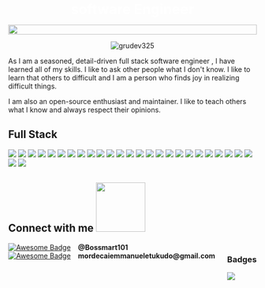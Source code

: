 <div align="center" style="position: relative;">
  <img align="center" src="https://github.com/martcpp/welcome/blob/657e41d09850e8c010e0d89efe279c38e03e7869/github1.jpeg" style = "width: -webkit-fill-available;"/>
  <h1 style="position: absolute; color: white; bottom: 15px; transform: translate(-50%, 0); left: 50%"> Full Stack software Engineer</h1>
</div>
<p align="center">
  <img src="https://readme-typing-svg.herokuapp.com?color=1AF761&lines=tech+%7C%7C+Defi+%7C%7C+C+Game+Enthusiastic;React+%7C%7C+Vue+%7C%7C+Python+%7C%7C+Django+Enthusiastic;Learning+New+Things+Everyday;Never+Stop+Learning!&center=true&width=800&height=45" alt="grudev325">
</p>

As I am a seasoned, detail-driven  full stack software engineer , 
I have learned all of my skills. I like to ask other people what I don't know. I like to learn that others to difficult and I am a person who finds joy
in realizing difficult things.


I am also an open-source enthusiast and maintainer. 
I like to teach others what I know and always respect their opinions.

## Full Stack

![](https://img.shields.io/badge/Framework-React-informational?style=flat&logo=react&logoColor=white&color=3bac3a)
![](https://img.shields.io/badge/Framework-Vue-informational?style=flat&logo=vue.js&logoColor=white&color=3bac3a)
![](https://img.shields.io/badge/Framework-Angular-informational?style=flat&logo=angular&logoColor=white&color=3bac3a)
![](https://img.shields.io/badge/Framework-Ruby_On_Rails-informational?style=flat&logo=ruby&logoColor=white&color=3bac3a)
![](https://img.shields.io/badge/Framework-Laravel-informational?style=flat&logo=laravel&logoColor=white&color=3bac3a)
![](https://img.shields.io/badge/Framework-Electron-informational?style=flat&logo=electron&logoColor=white&color=3bac3a)
![](https://img.shields.io/badge/Framework-React_Native-informational?style=flat&logo=react&logoColor=white&color=3bac3a)
![](https://img.shields.io/badge/Framework-Ionic-informational?style=flat&logo=ionic&logoColor=white&color=3bac3a)
![](https://img.shields.io/badge/Framework-Quasar-informational?style=flat&logo=quasar&logoColor=white&color=3bac3a)
![](https://img.shields.io/badge/Framework-Native_Script-informational?style=flat&logo=nativescript&logoColor=white&color=3bac3a)
![](https://img.shields.io/badge/Language-JavaScript-informational?style=flat&logo=javascript&logoColor=white&color=3bac3a)
![](https://img.shields.io/badge/Language-TypeScript-informational?style=flat&logo=typescript&logoColor=white&color=3bac3a)
![](https://img.shields.io/badge/Language-PHP-informational?style=flat&logo=php&logoColor=white&color=3bac3a)
![](https://img.shields.io/badge/Language-Python-informational?style=flat&logo=python&logoColor=white&color=3bac3a)
![](https://img.shields.io/badge/Language-Go-informational?style=flat&logo=go&logoColor=white&color=3bac3a)
![](https://img.shields.io/badge/CI/CD-Github_Action-informational?style=flat&logo=github&logoColor=white&color=3bac3a)
![](https://img.shields.io/badge/CI/CD-Jenkins-informational?style=flat&logo=jenkins&logoColor=white&color=3bac3a)
![](https://img.shields.io/badge/CI/CD-Circle_CI-informational?style=flat&logo=circleci&logoColor=white&color=3bac3a)
![](https://img.shields.io/badge/Database-PostgreSQL-informational?style=flat&logo=postgresql&logoColor=white&color=3bac3a)
![](https://img.shields.io/badge/Database-MySQL-informational?style=flat&logo=mysql&logoColor=white&color=3bac3a)
![](https://img.shields.io/badge/Database-MongoDB-informational?style=flat&logo=mongodb&logoColor=white&color=3bac3a)
![](https://img.shields.io/badge/Database-Sqlite-informational?style=flat&logo=sqlite&logoColor=white&color=3bac3a)
![](https://img.shields.io/badge/OS-MacOS-informational?style=flat&logo=apple&logoColor=white&color=3bac3a)
![](https://img.shields.io/badge/Shell-Bash-informational?style=flat&logo=gnu-bash&logoColor=white&color=3bac3a)
![](https://img.shields.io/badge/Tools-Docker-informational?style=flat&logo=docker&logoColor=white&color=3bac3a)
![](https://img.shields.io/badge/Cloud-Digital_Ocean-informational?style=flat&logo=digitalocean&logoColor=white&color=3bac3a)
![](https://img.shields.io/badge/Cloud-AWS-informational?style=flat&logo=Amazon&logoColor=white&color=3bac3a)







<h2> Connect with me <img src='https://raw.githubusercontent.com/ShahriarShafin/ShahriarShafin/main/Assets/handshake.gif' width="100px"> </h2>

<div style="display: flex; justify-content: space-between;">
  <div>
    <div style="display: flex; align-items: center;">
      <a href="https://t.me/zogmwa_tech"><img src="https://img.shields.io/badge/Telegram-2CA5E0?style=for-the-badge&logo=telegram&logoColor=white" alt="Awesome Badge"/></a><b style="margin-left: 15px;">@Bossmart101</b>
    </div>
    <div style="display: flex; align-items: center;">
      <a href="mailto:zogmwatech@gmail.com"><img src="https://img.shields.io/badge/Gmail-D14836?style=for-the-badge&logo=gmail&logoColor=white" alt="Awesome Badge"/></a><b style="margin-left: 15px;">mordecaiemmanueletukudo@gmail.com</b>
    </div>
  </div>
<div>


### Badges

![](https://komarev.com/ghpvc/?username=martcpp)
